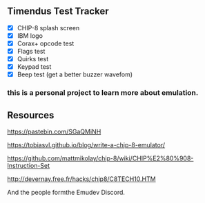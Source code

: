 ## Timendus Test Tracker

- [x] CHIP-8 splash screen
- [x] IBM logo
- [x] Corax+ opcode test
- [x] Flags test
- [x] Quirks test
- [x] Keypad test
- [x] Beep test (get a better buzzer wavefom)

### this is a personal project to learn more about emulation.


## Resources
https://pastebin.com/SGaQMiNH

https://tobiasvl.github.io/blog/write-a-chip-8-emulator/

https://github.com/mattmikolay/chip-8/wiki/CHIP%E2%80%908-Instruction-Set

http://devernay.free.fr/hacks/chip8/C8TECH10.HTM

And the people formthe Emudev Discord.

